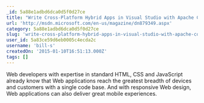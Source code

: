 ```yaml
---
_id: 5a88e1adbd6dca0d5f0d27ce
title: "Write Cross-Platform Hybrid Apps in Visual Studio with Apache Cordova"
url: 'http://msdn.microsoft.com/en-us/magazine/dn879349.aspx'
category: 5a88e1adbd6dca0d5f0d27ce
slug: 'write-cross-platform-hybrid-apps-in-visual-studio-with-apache-cordova'
user_id: 5a83ce59d6eb0005c4ecda2c
username: 'bill-s'
createdOn: '2015-01-10T16:51:13.000Z'
tags: []
---
```


Web developers with expertise in standard HTML, CSS and JavaScript already know that Web applications reach the greatest breadth of devices and customers with a single code base. And with responsive Web design, Web applications can also deliver great mobile experiences.
